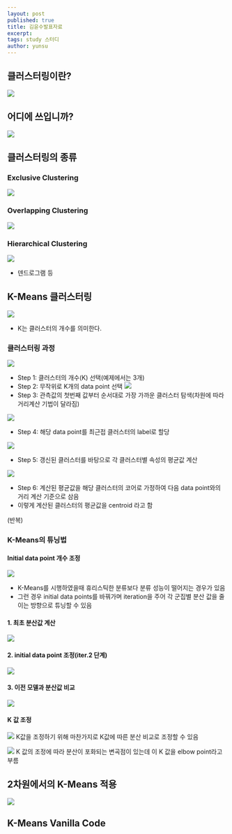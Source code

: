 ```yaml
---
layout: post
published: true
title: 김윤수발표자료
excerpt:
tags: study 스터디
author: yunsu
---
```

## 클러스터링이란?
![](/assets/img/yunsu/1image.png)

## 어디에 쓰입니까?
![](/assets/img/yunsu/2image.png)

## 클러스터링의 종류
### Exclusive Clustering
![](/assets/img/yunsu/3image.png)
### Overlapping Clustering
![](/assets/img/yunsu/6image.png)
### Hierarchical Clustering
![](/assets/img/yunsu/7image.png)
- 덴드로그램 등
## K-Means 클러스터링
![](/assets/img/yunsu/8image.png)
- K는 클러스터의 개수를 의미한다.
### 클러스터링 과정
![](/assets/img/yunsu/9image.png)
- Step 1: 클러스터의 개수(K) 선택(예제에서는 3개)
- Step 2: 무작위로 K개의 data point 선택
![](/assets/img/yunsu/10image.png)
- Step 3: 관측값의 첫번째 값부터 순서대로 가장 가까운 클러스터 탐색(차원에 따라 거리계산 기법이 달라짐)

![](/assets/img/yunsu/11image.png)
- Step 4: 해당 data point를 최근접 클러스터의 label로 할당

![](/assets/img/yunsu/12image.png)
- Step 5: 갱신된 클러스터를 바탕으로 각 클러스터별 속성의 평균값 계산

![](/assets/img/yunsu/13image.png)
- Step 6: 계산된 평균값을 해당 클러스터의 코어로 가정하여 다음 data point와의 거리 계산 기준으로 삼음
- 이렇게 계산된 클러스터의 평균값을 centroid 라고 함

(반복)

### K-Means의 튜닝법
#### Initial data point 개수 조정
![](/assets/img/yunsu/14image.png)
- K-Means를 시행하였을때 휴리스틱한 분류보다 분류 성능이 떨어지는 경우가 있음
- 그런 경우 initial data points를 바꿔가며 iteration을 주어 각 군집별 분산 값을 줄이는 방향으로 튜닝할 수 있음
#### 1. 최초 분산값 계산
![](/assets/img/yunsu/15image.png)

#### 2. initial data point 조정(iter.2 단계)
![](/assets/img/yunsu/17image.png)

#### 3. 이전 모델과 분산값 비교
![](/assets/img/yunsu/18image.png)

#### K 값 조정
![](/assets/img/yunsu/21image.png)
K값을 조정하기 위해 마찬가지로 K값에 따른 분산 비교로 조정할 수 있음

![](/assets/img/yunsu/22image.png)
K 값의 조정에 따라 분산이 포화되는 변곡점이 있는데 이 K 값을 elbow point라고 부름

## 2차원에서의 K-Means 적용
![](/assets/img/yunsu/19image.png)

## K-Means Vanilla Code
